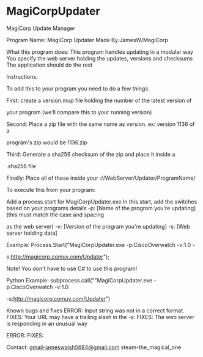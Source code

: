 # MagiCorpUpdater
MagiCorp Update Manager


Program Name: MagiCorp Updater
Made By:JamesW/MagiCorp

What this program does: 
This program handles updating in a modular way
You specify the web server holding the updates, versions and checksums
The application should do the rest


Instructions:

To add this to your program you need to do a few things.

First: create a version.mup file holding the number of the latest version of 

your program (we'll compare this to your running version)

Second: Place a zip file with the same name as version. ex: version 1136 of a 

program's zip would be 1136.zip 

Third: Generate a sha256 checksum of the zip and place it inside a 

<version>.sha256 file

Finally: Place all of these inside your ://WebServer/Updater/ProgramName/


To execute this from your program: 

Add a process.start for MagiCorpUpdater.exe
In this start, add the switches based on your programs details
-p: [Name of the program you're updating] (this must match the case and spacing 

as the web server)
-v: [Version of the program you're updating]
-s: [Web server holding data]

Example: Process.Start("MagiCorpUpdater.exe -p:CiscoOverwatch -v:1.0 -

s:http://magicorp.comuv.com/Updater");

Note! You don't have to use C# to use this program!

Python Example: subprocess.call(""MagiCorpUpdater.exe -p:CiscoOverwatch -v:1.0 

-s:http://magicorp.comuv.com/Updater")


Known bugs and fixes
ERROR: Input string was not in a correct format.
FIXES: Your URL may have a trailing slash in the -s:
FIXES: The web server is responding in an unusual way

ERROR: 
FIXES:

Contact: 
gmail-jameswalsh5684@gmail.com
steam-the_magical_one
